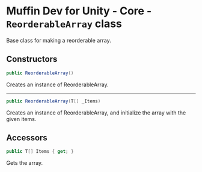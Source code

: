 # Muffin Dev for Unity - Core - `ReorderableArray` class

Base class for making a reorderable array.

## Constructors

```cs
public ReorderableArray()
```

Creates an instance of ReorderableArray.

---

```cs
public ReorderableArray(T[] _Items)
```

Creates an instance of ReorderableArray, and initialize the array with the given items.

## Accessors

```cs
public T[] Items { get; }
```

Gets the array.